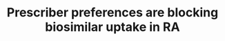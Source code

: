 ---
title: "Prescriber preferences are blocking biosimilar uptake in RA"
image: "images/writing/post-17.jpg"
link: "https://www.pharmaceutical-technology.com/comment/prescriber-preferences-blocking-biosimilar-uptake-ra/"
categories: ['Analyst Insight', 'Rheumatology', 'Biosimilars']
draft: false
---
